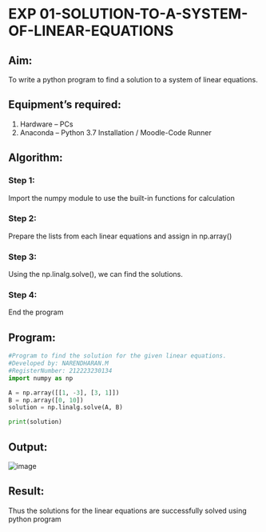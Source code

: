 # EXP 01-SOLUTION-TO-A-SYSTEM-OF-LINEAR-EQUATIONS
## Aim:
To write a python program to find a solution to a system of linear equations.
## Equipment’s required:
1. 	Hardware – PCs
2. 	Anaconda – Python 3.7 Installation / Moodle-Code Runner
## Algorithm:
### Step 1: 
Import the numpy module to use the built-in functions for calculation
### Step 2: 
Prepare the lists from each linear equations and assign in np.array()
### Step 3: 
Using the np.linalg.solve(), we can find the solutions.
### Step 4: 
End the program
## Program:
```python
#Program to find the solution for the given linear equations.
#Developed by: NARENDHARAN.M
#RegisterNumber: 212223230134
import numpy as np

A = np.array([[1, -3], [3, 1]])  
B = np.array([0, 10])  
solution = np.linalg.solve(A, B)

print(solution)
```
## Output:
![image](https://github.com/user-attachments/assets/424fc924-69da-450c-b6fe-ee51c905d7a6)
## Result: 
Thus the solutions for the linear equations are successfully solved using python program

